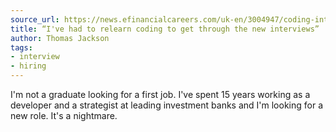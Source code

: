 ```yaml
---
source_url: https://news.efinancialcareers.com/uk-en/3004947/coding-interviews-hackerrank-nightmare
title: “I've had to relearn coding to get through the new interviews”
author: Thomas Jackson
tags:
- interview
- hiring
---
```


I'm not a graduate looking for a first job. I've spent 15 years working as a developer and a strategist at leading investment banks and I'm looking for a new role. It's a nightmare.
